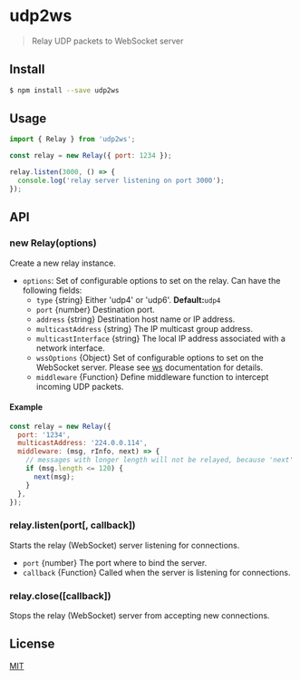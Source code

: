 # udp2ws

> Relay UDP packets to WebSocket server

## Install

```sh
$ npm install --save udp2ws
```

## Usage

```js
import { Relay } from 'udp2ws';

const relay = new Relay({ port: 1234 });

relay.listen(3000, () => {
  console.log('relay server listening on port 3000');
});
```

## API

### new Relay(options)

Create a new relay instance.

- `options`: Set of configurable options to set on the relay. Can have the following fields:
  - `type` {string} Either 'udp4' or 'udp6'. **Default:**`udp4`
  - `port` {number} Destination port.
  - `address` {string} Destination host name or IP address.
  - `multicastAddress` {string} The IP multicast group address.
  - `multicastInterface` {string} The local IP address associated with a network interface.
  - `wssOptions` {Object} Set of configurable options to set on the WebSocket server. Please see [ws](https://github.com/websockets/ws/blob/master/doc/ws.md#class-websocketserver) documentation for details.
  - `middleware` {Function} Define middleware function to intercept incoming UDP packets.

#### Example

```js
const relay = new Relay({
  port: '1234',
  multicastAddress: '224.0.0.114',
  middleware: (msg, rInfo, next) => {
    // messages with longer length will not be relayed, because 'next' will not be invoked.
    if (msg.length <= 120) {
      next(msg);
    }
  },
});
```

### relay.listen(port[, callback])

Starts the relay (WebSocket) server listening for connections.

- `port` {number} The port where to bind the server.
- `callback` {Function} Called when the server is listening for connections.

### relay.close([callback])

Stops the relay (WebSocket) server from accepting new connections.

## License

[MIT](LICENSE)
